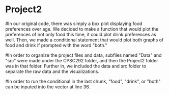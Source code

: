 # Project2

#In our original code, there was simply a box plot displaying food preferences over age. We decided to make a function that would plot the preferences of not only food this time, it could plot drink preferences as well. Then, we made a conditional statement that would plot both graphs of food and drink if prompted with the word "both."

#In order to organize the project files and data, subfiles named "Data" and "src" were made under the CPSC292 folder, and then the Project2 folder was in that folder. Further in, we included the data and src folder to separate the raw data and the visualizations.

#In order to run the conditional in the last chunk, "food", "drink", or "both" can be inputed into the vector at line 36. 
